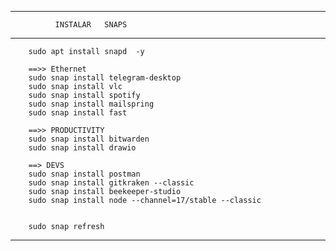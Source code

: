 *******************************************************
              INSTALAR   SNAPS 
*******************************************************

```
    sudo apt install snapd  -y
    
    ==>> Ethernet
    sudo snap install telegram-desktop 
    sudo snap install vlc 
    sudo snap install spotify 
    sudo snap install mailspring
    sudo snap install fast

    ==>> PRODUCTIVITY
    sudo snap install bitwarden
    sudo snap install drawio
    
    ==> DEVS
    sudo snap install postman
    sudo snap install gitkraken --classic
    sudo snap install beekeeper-studio
    sudo snap install node --channel=17/stable --classic


    sudo snap refresh
```
*******************************************************
